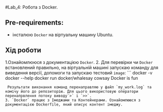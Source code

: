 #Lab_4: Робота з Docker.

## Pre-requirements:
- інсталюю `Docker` на віртуальну машину Ubuntu.

## Хід роботи
1.Ознайомлююся з документацією `Docker`.
2. Для перевірки чи `Docker` встановлений правильно, на віртуальній машині запускаю команду для виведення версії, допомоги та запускаю тестовий `image`: 
    ```
    docker -v 
    docker --help
    docker run docker/whalesay cowsay Docker is fun 
   ```
    Результати виконання команд перенаправляю у файл `my_work.log` та комічу його до репозиторію. Для цього використовую оператори перенапрвлення потоку виводу`>` i `>>`.
3. `Docker` працює з Імеджами та Контейнерами. Ознайомлююся з документацією Dockerfile, який описує контент імеджу.
